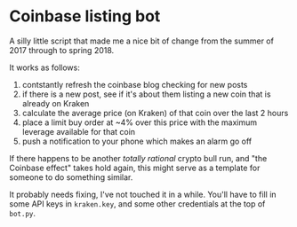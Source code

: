 # Coinbase listing bot

A silly little script that made me a nice bit of change from the summer of 2017 through to spring 2018.

It works as follows:

1. contstantly refresh the coinbase blog checking for new posts
2. if there is a new post, see if it's about them listing a new coin that is already on Kraken
3. calculate the average price (on Kraken) of that coin over the last 2 hours
4. place a limit buy order at ~4% over this price with the maximum leverage available for that coin
5. push a notification to your phone which makes an alarm go off

If there happens to be another *totally rational* crypto bull run, and "the Coinbase effect" takes hold again, this might serve as a template for someone to do something similar. 

It probably needs fixing, I've not touched it in a while. You'll have to fill in some API keys in `kraken.key`, and some other credentials at the top of `bot.py`.
